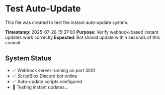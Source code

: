 # Test Auto-Update

This file was created to test the instant auto-update system.

**Timestamp**: 2025-07-28 15:37:00
**Purpose**: Verify webhook-based instant updates work correctly
**Expected**: Bot should update within seconds of this commit

## System Status
- ✅ Webhook server running on port 3001
- ✅ ScriptBlox Discord bot online
- ✅ Auto-update scripts configured
- 🔄 Testing instant updates...
